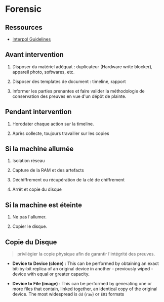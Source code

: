 # Forensic

## Ressources

* [Interpol Guidelines](https://www.interpol.int/content/download/16243/file/Guidelines_to_Digital_Forensics_First_Responders_V7.pdf)

## Avant intervention

1. Disposer du matériel adéquat : duplicateur (Hardware write blocker), appareil photo, softwares, etc.

2. Disposer des templates de document : timeline, rapport

3. Informer les parties prenantes et faire valider la méthodologie de conservation des preuves en vue d'un dépôt de plainte.

## Pendant intervention

1. Horodater chaque action sur la timeline.

2. Après collecte, toujours travailler sur les copies

## Si la machine allumée

1. Isolation réseau

2. Capture de la RAM et des artefacts

3. Déchiffrement ou récupération de la clé de chiffrement

4. Arrêt et copie du disque

## Si la machine est éteinte

1. Ne pas l'allumer.

2. Copier le disque.

## Copie du Disque

> privilégier la copie physique afin de garantir l'intégrité des preuves.

* **Device to Device (clone)** : This can be performed by obtaining an exact bit-by-bit replica of an original device in another - previously wiped - device with equal or greater capacity.

* **Device to File (image)** : This can be performed by generating one or more files that contain, linked together, an identical copy of the original device. The most widespread is `dd` (`raw`) or `E01` formats



